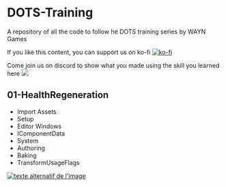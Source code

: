 # DOTS-Training
A repository of all the code to follow he DOTS training series by WAYN Games


If you like this content, you can support us on ko-fi [![ko-fi](https://ko-fi.com/img/githubbutton_sm.svg)](https://ko-fi.com/M4M8UEQP8)

Come join us on discord to show what you made using the skill you learned here [![](https://dcbadge.vercel.app/api/server/GhgM26xxPe?style=flat)](https://discord.gg/GhgM26xxPe)


## 01-HealthRegeneration

* Import Assets
* Setup
* Editor Windows
* IComponentData 
* System 
* Authoring
* Baking 
* TransformUsageFlags

[![texte alternatif de l'image](http://img.youtube.com/vi/Z5CMGm6lmDQ/0.jpg)](https://www.youtube.com/watch?v=Z5CMGm6lmDQ "Mastering Unity DOTS: Configuration Guide and Fundamental Features")
